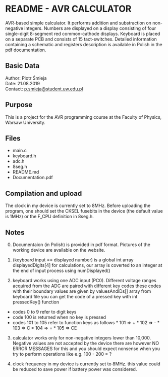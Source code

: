 
# README - AVR CALCULATOR #

AVR-based simple calculator. It performs addition and substraction on non-negative integers.
Numbers are displayed on a display consisting of four single-digit 8-segment red common-cathode displays.
Keyboard is placed on a separate PCB and consists of 15 tact-switches.
Detailed information containing a schematic and registers description is available in Polish in the pdf documentation. 

## Basic Data ##

Author: Piotr Śmieja  
Date: 21.08.2019  
Contact: p.smieja@student.uw.edu.pl  

## Purpose ##

This is a project for the AVR programming course at the Faculty of Physics, Warsaw University.

## Files ##

- main.c
- keyboard.h
- adc.h
- 8seg.h
- README.md
- Documentation.pdf

## Compilation and upload ##

The clock in my device is currently set to 8MHz.
Before uploading the program, one should set the CKSEL fusebits in the device (the default value is 1MHz) or the F_CPU definition in 8seg.h.

## Notes ##

0. Documentaion (in Polish) is provided in pdf format. Pictures of the working device are available on the website.

1. (keyboard input == displayed number) is a global int array displayedDigits[4]
for calculations, our array is coverted to an integer at the end of input process using numDisplayed()

2. keyboard works using one ADC input (PC0). Different voltage ranges acquired from the ADC are paired with different key codes
these codes with their boundary values are given by valuesAndIDs[] array from keyboard file
you can get the code of a pressed key with int pressedKey() function
 - codes 0 to 9 refer to digit keys
 - code 100 is returned when no key is pressed
 - codes 101 to 105 refer to function keys as follows
         * 101 => +
         * 102 => -
         * 103 => C
         * 104 => =
         * 105 => CE

3. calculator works only for non-negative integers lower than 10,000. Negative values are not accepted by the device
there are however NO ERROR MESSAGES for this and you should expect nonsense when you try to perform operations like e.g. 100 - 200 = ?

4. clock frequency in my device is currently set to 8MHz. this value could be reduced to save power if battery power was considered.
